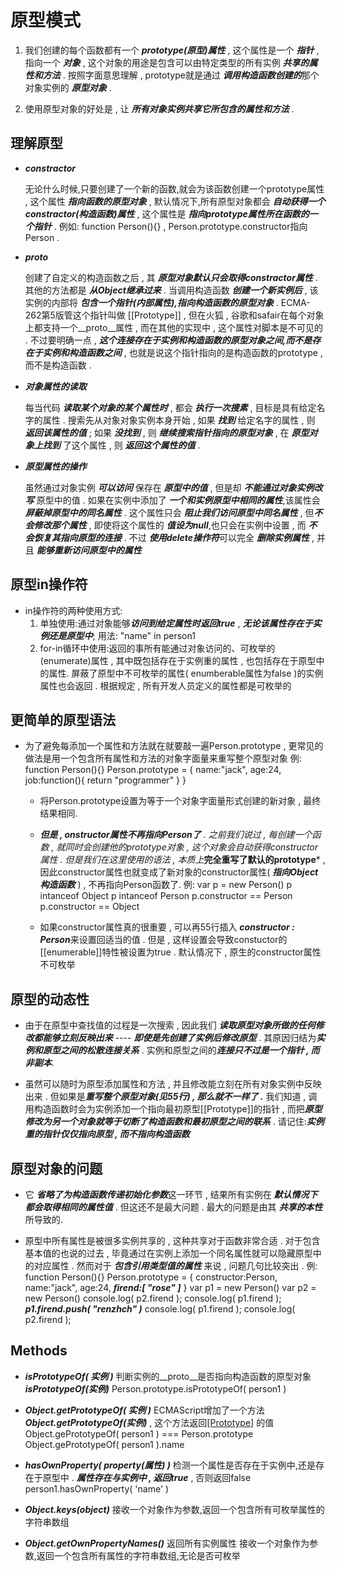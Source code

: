 # 原型模式

1. 我们创建的每个函数都有一个 ***prototype(原型)属性*** , 这个属性是一个 ***指针*** ,指向一个 ***对象*** , 这个对象的用途是包含可以由特定类型的所有实例 ***共享的属性和方法*** . 按照字面意思理解 , prototype就是通过 ***调用构造函数创建的***那个对象实例的 ***原型对象*** .

2. 使用原型对象的好处是 , 让 ***所有对象实例共享它所包含的属性和方法*** .

<!------------------------------------------------------------------------------------------------------------->

## 理解原型
<!-- 
    function Person(){}
    Person.prototype.name = "jack"
    Person.prototype.age = 24 
    var person1 = new Person()
-->
* 
    ***constractor***

    无论什么时候,只要创建了一个新的函数,就会为该函数创建一个prototype属性 , 这个属性 ***指向函数的原型对象*** , 默认情况下,所有原型对象都会 ***自动获得一个constractor(构造函数)属性*** , 这个属性是 ***指向prototype属性所在函数的一个指针*** .
    例如: function Person(){} , Person.prototype.constructor指向Person .

* 
    ***__proto__***

    创建了自定义的构造函数之后 , 其 ***原型对象默认只会取得constractor属性*** . 其他的方法都是 ***从Object继承过来*** .
    当调用构造函数 ***创建一个新实例后*** , 该实例的内部将 ***包含一个指针(内部属性),指向构造函数的原型对象*** . ECMA-262第5版管这个指针叫做
    [[Prototype]] , 但在火狐 , 谷歌和safair在每个对象上都支持一个__proto__属性 , 而在其他的实现中 , 这个属性对脚本是不可见的 . 不过要明确一点 , ***这个连接存在于实例和构造函数的原型对象之间,而不是存在于实例和构造函数之间*** , 也就是说这个指针指向的是构造函数的prototype , 而不是构造函数 .

* 
    ***对象属性的读取***

    每当代码 ***读取某个对象的某个属性时*** , 都会 ***执行一次搜素*** , 目标是具有给定名字的属性 . 搜索先从对象对象实例本身开始 , 如果 ***找到*** 给定名字的属性 , 则 ***返回该属性的值*** ; 如果 ***没找到*** , 则 ***继续搜索指针指向的原型对象*** , 在 ***原型对象上找到*** 了这个属性 , 则 ***返回这个属性的值*** . 

* 
    ***原型属性的操作***

    虽然通过对象实例 ***可以访问*** 保存在 ***原型中的值*** , 但是却 ***不能通过对象实例改写*** 原型中的值 . 
    如果在实例中添加了 ***一个和实例原型中相同的属性***,该属性会 ***屏蔽掉原型中的同名属性*** . 这个属性只会 ***阻止我们访问原型中同名属性*** , 但***不会修改那个属性*** ,
    即使将这个属性的 ***值设为null***,也只会在实例中设置 , 而 ***不会恢复其指向原型的连接*** . 不过 ***使用delete操作符***可以完全 ***删除实例属性*** , 并且 ***能够重新访问原型中的属性***

<!------------------------------------------------------------------------------------------------------------->

## 原型in操作符

* in操作符的两种使用方式: 
    1. 单独使用:通过对象能够***访问到给定属性时返回true*** , ***无论该属性存在于实例还是原型中***; 用法: "name" in person1  
    2. for-in循环中使用:返回的事所有能通过对象访问的、可枚举的(enumerate)属性 , 其中既包括存在于实例重的属性 , 也包括存在于原型中的属性.
        屏蔽了原型中不可枚举的属性( enumberable属性为false )的实例属性也会返回 . 根据规定 , 所有开发人员定义的属性都是可枚举的

## 更简单的原型语法

* 
    为了避免每添加一个属性和方法就在就要敲一遍Person.prototype , 更常见的做法是用一个包含所有属性和方法的对象字面量来重写整个原型对象
    例: function Person(){} 
        Person.prototype = {
            name:"jack",
            age:24,
            job:function(){ return "programmer" }
        }
    * 将Person.prototype设置为等于一个对象字面量形式创建的新对象 , 最终结果相同.

    * ***但是 , *onstructor属性不再指向Person了*** . 之前我们说过 , 每创建一个函数 , 就同时会创建他的prototype对象 , 这个对象会自动获得constructor属性 . 但是我们在这里使用的语法 , 本质上***完全重写了默认的prototype*** , 因此constructor属性也就变成了新对象的constructor属性( ***指向Object构造函数*** ) , 不再指向Person函数了.
    例: var p = new Person()
        p intanceof Object <!--true-->
        p intanceof Person <!--false-->
        p.constructor == Person <!--false-->
        p.constructor == Object <!--true-->

    * 如果constructor属性真的很重要 , 可以再55行插入 ***constructor : Person***来设置回适当的值 . 但是 , 这样设置会导致constuctor的[[enumerable]]特性被设置为true . 默认情况下 , 原生的constructor属性不可枚举
    
## 原型的动态性

* 由于在原型中查找值的过程是一次搜索 , 因此我们 ***读取原型对象所做的任何修改都能够立刻反映出来*** ---- ***即使是先创建了实例后修改原型*** . 
    其原因归结为***实例和原型之间的松散连接关系*** . 实例和原型之间的***连接只不过是一个指针 , 而非副本***.

* 虽然可以随时为原型添加属性和方法 , 并且修改能立刻在所有对象实例中反映出来 . 但如果是***重写整个原型对象(见55行) , 那么就不一样了 .***
    我们知道 , 调用构造函数时会为实例添加一个指向最初原型[[Prototype]]的指针 , 而把***原型修改为另一个对象就等于切断了构造函数和最初原型之间的联系*** . 请记住:***实例重的指针仅仅指向原型 , 而不指向构造函数***

## 原型对象的问题

* 它 ***省略了为构造函数传递初始化参数***这一环节 , 结果所有实例在 ***默认情况下都会取得相同的属性值*** . 但这还不是最大问题 . 最大的问题是由其 ***共享的本性*** 所导致的.

* 原型中所有属性是被很多实例共享的 , 这种共享对于函数非常合适 . 对于包含基本值的也说的过去 , 毕竟通过在实例上添加一个同名属性就可以隐藏原型中的对应属性 . 然而对于 ***包含引用类型值的属性*** 来说 , 问题几句比较突出 .
    例: function Person(){}
        Person.prototype = {
            constructor:Person,
            name:"jack",
            age:24,
            ***firend:[ "rose" ]***
        }
        var p1 = new Person()
        var p2 = new Person()
        console.log( p2.firend );<!--[ 'rose' ]-->
        console.log( p1.firend );<!--[ 'rose' ]-->
        ***p1.firend.push( "renzhch" )***
        console.log( p1.firend );<!--[ 'rose', 'renzhch' ]-->
        console.log( p2.firend );<!--[ 'rose', 'renzhch' ]-->



<!------------------------------------------------------------------------------------------------------------->

## Methods

* 
    ***isPrototypeOf( 实例 )***
    判断实例的__proto__是否指向构造函数的原型对象  ***isPrototypeOf(实例)***
    Person.prototype.isPrototypeOf( person1 )

* 
    ***Object.getPrototypeOf( 实例 )*** 
    ECMAScript增加了一个方法 ***Object.getPrototypeOf(实例)*** , 这个方法返回[[Prototype]]( __proto__ ) 的值
    Object.gePrototypeOf( person1 ) === Person.prototype  <!--true-->
    Object.gePrototypeOf( person1 ).name <!--jack-->

* 
    ***hasOwnProperty( property(属性) )***
    检测一个属性是否存在于实例中,还是存在于原型中 . ***属性存在与实例中 , 返回true*** , 否则返回false
    person1.hasOwnProperty( 'name' ) <!--true or false--> 

* 
    ***Object.keys(object)***
    接收一个对象作为参数,返回一个包含所有可枚举属性的字符串数组

* 
    ***Object.getOwnPropertyNames()***
    返回所有实例属性
    接收一个对象作为参数,返回一个包含所有属性的字符串数组,无论是否可枚举